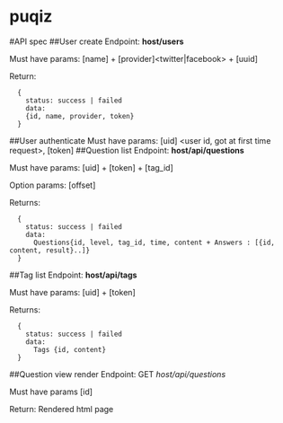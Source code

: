 puqiz
=====

#API spec
##User create
  Endpoint: **host/users**
  
  Must have params: [name] + [provider]<twitter|facebook> + [uuid]
  
  Return:
  ```
    {
      status: success | failed
      data:
      {id, name, provider, token}
    }
  ```

##User authenticate
  Must have params: [uid] <user id, got at first time request>, [token] <user token>
##Question list
  Endpoint: **host/api/questions**

  Must have params: [uid] + [token] + [tag_id]

  Option params: [offset]

  Returns:
  ```
    {
      status: success | failed
      data:
        Questions{id, level, tag_id, time, content + Answers : [{id, content, result}..]}
    }
  ```

##Tag list
  Endpoint: **host/api/tags**

  Must have params: [uid] + [token]

  Returns:
  ```
    {
      status: success | failed
      data:
        Tags {id, content}
    }
  ```

##Question view render
  Endpoint: GET *host/api/questions*

  Must have params [id] <question id>

  Return: Rendered html page
